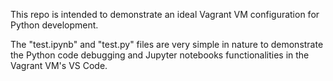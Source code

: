 This repo is intended to demonstrate an ideal Vagrant VM configuration for Python development.

The "test.ipynb" and "test.py" files are very simple in nature to demonstrate the Python code debugging and Jupyter notebooks functionalities in the Vagrant VM's VS Code.